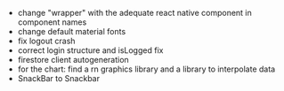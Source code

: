 - change "wrapper" with the adequate react native component in component names
- change default material fonts
- fix logout crash
- correct login structure and isLogged fix
- firestore client autogeneration
- for the chart: find a rn graphics library and a library to interpolate data
- SnackBar to Snackbar
